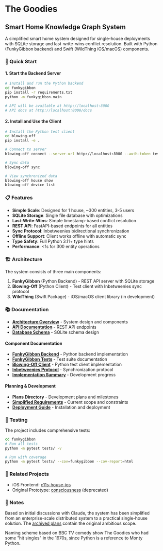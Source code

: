 <!--
The Goodies - Project Root Documentation

DEVELOPMENT CONTEXT:
Created as the main entry point for The Goodies smart home knowledge graph
system. Originally envisioned as an enterprise-scale distributed system,
later simplified to a practical single-house deployment.

DOCUMENT PURPOSE:
Provides project overview, quick start guide, and navigation to all other
documentation. First point of contact for new developers and users.

REVISION HISTORY:
- 2024-01-10: Initial creation with ambitious multi-house vision
- 2024-01-15: Simplified to single-house, added FunkyGibbon details
- 2024-01-15: Added Blowing-Off client documentation
- 2024-01-15: Updated with comprehensive documentation links

NAMING:
Named after the BBC TV comedy show "The Goodies" who had some hit singles
in the 1970s, continuing the Python (Monty Python) naming tradition.
-->

# The Goodies

## Smart Home Knowledge Graph System

A simplified smart home system designed for single-house deployments with SQLite storage and last-write-wins conflict resolution. Built with Python (FunkyGibbon backend) and Swift (WildThing iOS/macOS) components.

### 🚀 Quick Start

#### 1. Start the Backend Server

```bash
# Install and run the Python backend
cd funkygibbon
pip install -r requirements.txt
python -m funkygibbon.main

# API will be available at http://localhost:8000
# API docs at http://localhost:8000/docs
```

#### 2. Install and Use the Client

```bash
# Install the Python test client
cd blowing-off
pip install -e .

# Connect to server
blowing-off connect --server-url http://localhost:8000 --auth-token test-token

# Sync data
blowing-off sync

# View synchronized data
blowing-off house show
blowing-off device list
```

### 📋 Features

- **Simple Scale**: Designed for 1 house, ~300 entities, 3-5 users
- **SQLite Storage**: Single file database with optimizations
- **Last-Write-Wins**: Simple timestamp-based conflict resolution
- **REST API**: FastAPI-based endpoints for all entities
- **Sync Protocol**: Inbetweenies bidirectional synchronization
- **Offline Support**: Client works offline with automatic sync
- **Type Safety**: Full Python 3.11+ type hints
- **Performance**: <1s for 300 entity operations

### 🏗️ Architecture

The system consists of three main components:

1. **FunkyGibbon** (Python Backend) - REST API server with SQLite storage
2. **Blowing-Off** (Python Client) - Test client with Inbetweenies sync protocol
3. **WildThing** (Swift Package) - iOS/macOS client library (in development)

### 📚 Documentation

- **[Architecture Overview](architecture/SYSTEM_ARCHITECTURE.md)** - System design and components
- **[API Documentation](architecture/api/MCP_TOOLS_API.md)** - REST API endpoints
- **[Database Schema](architecture/database/SCHEMA_DESIGN_DECISIONS.md)** - SQLite schema design

#### Component Documentation

- **[FunkyGibbon Backend](funkygibbon/README.md)** - Python backend implementation
- **[FunkyGibbon Tests](funkygibbon/TEST_SUMMARY.md)** - Test suite documentation
- **[Blowing-Off Client](blowing-off/README.md)** - Python test client implementation
- **[Inbetweenies Protocol](plans/inbetweenies-protocol.md)** - Synchronization protocol
- **[Implementation Summary](funkygibbon/IMPLEMENTATION_SUMMARY.md)** - Development progress

#### Planning & Development

- **[Plans Directory](plans/README.md)** - Development plans and milestones
- **[Simplified Requirements](plans/simplified-requirements.md)** - Current scope and constraints
- **[Deployment Guide](plans/deployment-plan.md)** - Installation and deployment

### 🧪 Testing

The project includes comprehensive tests:

```bash
cd funkygibbon
# Run all tests
python -m pytest tests/ -v

# Run with coverage
python -m pytest tests/ --cov=funkygibbon --cov-report=html
```

### 🔗 Related Projects

- iOS Frontend: [c11s-house-ios](https://github.com/adrianco/c11s-house-ios)
- Original Prototype: [consciousness](https://github.com/adrianco/consciousness) (deprecated)

### 📝 Notes

Based on initial discussions with Claude, the system has been simplified from an enterprise-scale distributed system to a practical single-house solution. The [archived plans](plans/archive/) contain the original ambitious scope.

Naming scheme based on BBC TV comedy show The Goodies who had some "hit singles" in the 1970s, since Python is a reference to Monty Python.
